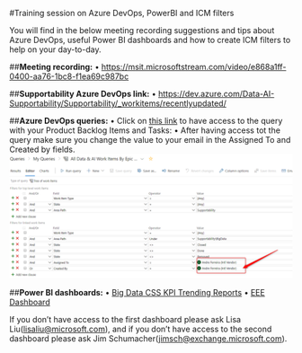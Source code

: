 #Training session on Azure DevOps, PowerBI and ICM filters

You will find in the below meeting recording suggestions and tips about Azure DevOps, useful Power BI dashboards and how to create ICM filters to help on your day-to-day.
</br>

##**Meeting recording:**
•	https://msit.microsoftstream.com/video/e868a1ff-0400-aa76-1bc8-f1ea69c987bc


##**Supportability Azure DevOps link:** 
•	https://dev.azure.com/Data-AI-Supportability/Supportability/_workitems/recentlyupdated/


##**Azure DevOps queries:**
• Click on [this link](https://dev.azure.com/Data-AI-Supportability/Supportability/_queries?tempQueryId=ac4594b0-c61e-461f-ad97-be55a6fd79a2) to have access to the query with your Product Backlog Items and Tasks: 
• After having access tot the query make sure you change the value to your email in the Assigned To and Created by fields. 
 ![2020-03-19_10h51_09.png](/.attachments/2020-03-19_10h51_09-82c8d52c-07ac-46c9-a071-ab51da101f0c.png)


##**Power BI dashboards:**
• [Big Data CSS KPI Trending Reports](https://msit.powerbi.com/groups/me/reports/d7408a66-88b4-48de-97d2-3bda4c6d1190/ReportSection?ctid=72f988bf-86f1-41af-91ab-2d7cd011db47&openReportSource=ReportInvitation)
• [EEE Dashboard](https://msit.powerbi.com/groups/me/reports/8d24a517-51a7-4209-8f95-ce9a3bb59294/ReportSection174764effe40195c940f?ctid=72f988bf-86f1-41af-91ab-2d7cd011db47&openReportSource=ReportInvitation)

If you don’t have access to the first dashboard please ask Lisa Liu(lisaliu@microsoft.com), and if you don’t have access to the second dashboard please ask Jim Schumacher(jimsch@exchange.microsoft.com).